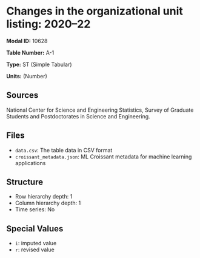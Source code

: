 # Changes in the organizational unit listing: 2020&#8211;22

**Modal ID:** 10628

**Table Number:** A-1

**Type:** ST (Simple Tabular)

**Units:** (Number)

## Sources

National Center for Science and Engineering Statistics, Survey of Graduate Students and Postdoctorates in Science and Engineering.

## Files

- `data.csv`: The table data in CSV format
- `croissant_metadata.json`: ML Croissant metadata for machine learning applications

## Structure

- Row hierarchy depth: 1
- Column hierarchy depth: 1
- Time series: No

## Special Values

- `i`: imputed value
- `r`: revised value
